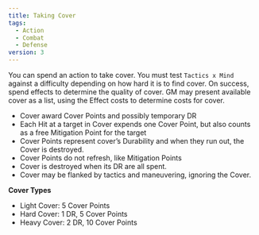 ```yaml
---
title: Taking Cover
tags:
  - Action
  - Combat
  - Defense
version: 3
---
```


You can spend an action to take cover. You must test `Tactics x Mind` against a difficulty depending on how hard it is to find cover. On success, spend effects to determine the quality of cover. GM may present available cover as a list, using the Effect costs to determine costs for cover.
- Cover award Cover Points and possibly temporary DR
- Each Hit at a target in Cover expends one Cover Point, but also counts as a free Mitigation Point for the target
- Cover Points represent cover’s Durability and when they run out, the Cover is destroyed.
- Cover Points do not refresh, like Mitigation Points
- Cover is destroyed when its DR are all spent.
- Cover may be flanked by tactics and maneuvering, ignoring the Cover.

**Cover Types**
- Light Cover: 5 Cover Points
- Hard Cover: 1 DR, 5 Cover Points
- Heavy Cover: 2 DR, 10 Cover Points
